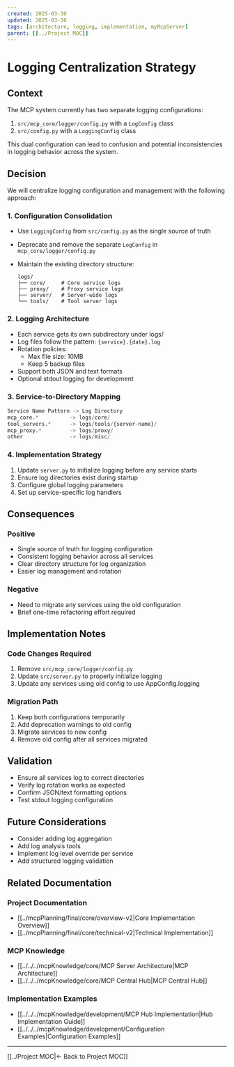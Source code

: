 ```yaml
---
created: 2025-03-30
updated: 2025-03-30
tags: [architecture, logging, implementation, myMcpServer]
parent: [[../Project MOC]]
---
```


# Logging Centralization Strategy

## Context

The MCP system currently has two separate logging configurations:

1. `src/mcp_core/logger/config.py` with a `LogConfig` class
2. `src/config.py` with a `LoggingConfig` class

This dual configuration can lead to confusion and potential inconsistencies in logging behavior across the system.

## Decision

We will centralize logging configuration and management with the following approach:

### 1. Configuration Consolidation

- Use `LoggingConfig` from `src/config.py` as the single source of truth
- Deprecate and remove the separate `LogConfig` in `mcp_core/logger/config.py`
- Maintain the existing directory structure:

  ```
  logs/
  ├── core/     # Core service logs
  ├── proxy/    # Proxy service logs
  ├── server/   # Server-wide logs
  └── tools/    # Tool server logs
  ```

### 2. Logging Architecture

- Each service gets its own subdirectory under logs/
- Log files follow the pattern: `{service}.{date}.log`
- Rotation policies:
  - Max file size: 10MB
  - Keep 5 backup files
- Support both JSON and text formats
- Optional stdout logging for development

### 3. Service-to-Directory Mapping

```python
Service Name Pattern -> Log Directory
mcp_core.*          -> logs/core/
tool_servers.*      -> logs/tools/{server-name}/
mcp_proxy.*         -> logs/proxy/
other               -> logs/misc/
```

### 4. Implementation Strategy

1. Update `server.py` to initialize logging before any service starts
2. Ensure log directories exist during startup
3. Configure global logging parameters
4. Set up service-specific log handlers

## Consequences

### Positive

- Single source of truth for logging configuration
- Consistent logging behavior across all services
- Clear directory structure for log organization
- Easier log management and rotation

### Negative

- Need to migrate any services using the old configuration
- Brief one-time refactoring effort required

## Implementation Notes

### Code Changes Required

1. Remove `src/mcp_core/logger/config.py`
2. Update `src/server.py` to properly initialize logging
3. Update any services using old config to use AppConfig.logging

### Migration Path

1. Keep both configurations temporarily
2. Add deprecation warnings to old config
3. Migrate services to new config
4. Remove old config after all services migrated

## Validation

- Ensure all services log to correct directories
- Verify log rotation works as expected
- Confirm JSON/text formatting options
- Test stdout logging configuration

## Future Considerations

- Consider adding log aggregation
- Add log analysis tools
- Implement log level override per service
- Add structured logging validation

## Related Documentation

### Project Documentation

- [[../mcpPlanning/final/core/overview-v2|Core Implementation Overview]]
- [[../mcpPlanning/final/core/technical-v2|Technical Implementation]]

### MCP Knowledge

- [[../../../mcpKnowledge/core/MCP Server Architecture|MCP Architecture]]
- [[../../../mcpKnowledge/core/MCP Central Hub|MCP Central Hub]]

### Implementation Examples

- [[../../../mcpKnowledge/development/MCP Hub Implementation|Hub Implementation Guide]]
- [[../../../mcpKnowledge/development/Configuration Examples|Configuration Examples]]

---

[[../Project MOC|← Back to Project MOC]]
